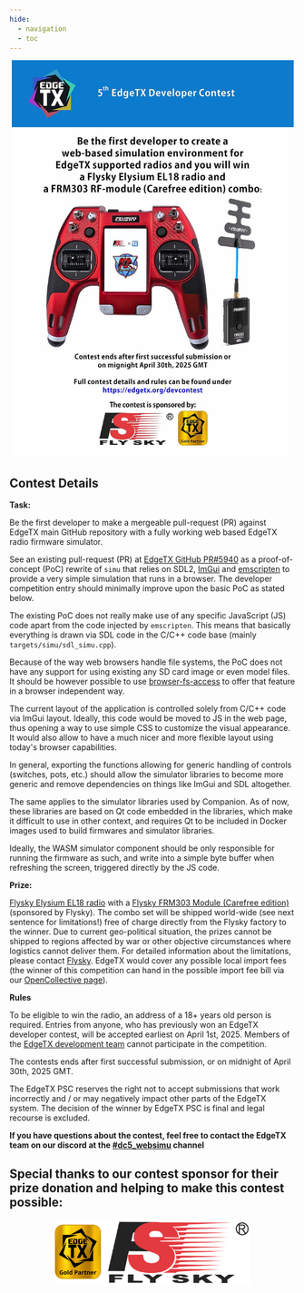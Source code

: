 ```yaml
---
hide:
  - navigation
  - toc
---
```


<p></p> 
<p align="center">
<a><img src="/assets/dc5_poster.jpg?raw=true" align="center" width="497"></a>
</P>

## **Contest Details**

**Task:**

Be the first developer to make a mergeable pull-request (PR) against EdgeTX main GitHub repository with a fully working web based EdgeTX radio firmware simulator.

See an existing pull-request (PR) at [EdgeTX GitHub PR#5940](https://github.com/EdgeTX/edgetx/pull/5940) as a proof-of-concept (PoC) rewrite of `simu` that relies on SDL2, [ImGui](https://github.com/ocornut/imgui) and [emscripten](https://emscripten.org/) to provide a very simple simulation that runs in a browser. The developer competition entry should minimally improve upon the basic PoC as stated below.

The existing PoC does not really make use of any specific JavaScript (JS) code apart from the code injected by `emscripten`. This means that basically everything is drawn via SDL code in the C/C++ code base (mainly `targets/simu/sdl_simu.cpp`).

Because of the way web browsers handle file systems, the PoC does not have any support for using existing any SD card image or even model files. It should be however possible to use [browser-fs-access](https://github.com/GoogleChromeLabs/browser-fs-access) to offer that feature in a browser independent way.

The current layout of the application is controlled solely from C/C++ code via ImGui layout. Ideally, this code would be moved to JS in the web page, thus opening a way to use simple CSS to customize the visual appearance. It would also allow to have a much nicer and more flexible layout using today's browser capabilities.

In general, exporting the functions allowing for generic handling of controls (switches, pots, etc.) should allow the simulator libraries to become more generic and remove dependencies on things like ImGui and SDL altogether.

The same applies to the simulator libraries used by Companion. As of now, these libraries are based on Qt code embedded in the libraries, which make it difficult to use in other context, and requires Qt to be included in Docker images used to build firmwares and simulator libraries.

Ideally, the WASM simulator component should be only responsible for running the firmware as such, and write into a simple byte buffer when refreshing the screen, triggered directly by the JS code.

**Prize:**

[Flysky Elysium EL18 radio](https://www.flysky-cn.com/el18description) with a [Flysky FRM303 Module (Carefree edition)](https://www.flysky-cn.com/frm303description) (sponsored by Flysky). The combo set will be shipped world-wide (see next sentence for limitations!) free of charge directly from the Flysky factory to the winner. Due to current geo-political situation, the prizes cannot be shipped to regions affected by war or other objective circumstances where logistics cannot deliver them. For detailed information about the limitations, please contact [Flysky](mailto:flyskyrc@flysky-cn.net). EdgeTX would cover any possible local import fees (the winner of this competition can hand in the possible import fee bill via our [OpenCollective page](https://opencollective.com/edgetx/expenses/new)).


**Rules**

To be eligible to win the radio, an address of a 18+ years old person is required. Entries from anyone, who has previously won an EdgeTX developer contest, will be accepted earliest on April 1st, 2025. Members of the <a href="https://edgetx.org/bylaws/#edgetx-development-team">EdgeTX development team</a> cannot participate in the competition.

The contests ends after first successful submission, or on midnight of April 30th, 2025 GMT.

The EdgeTX PSC reserves the right not to accept submissions that work incorrectly and / or may negatively impact other parts of the EdgeTX system. The decision of the winner by EdgeTX PSC is final and legal recourse is excluded.


**If you have questions about the contest, feel free to contact the EdgeTX team on our discord at the [#dc5_websimu](https://discord.com/channels/839849772864503828/1343989454464876604) channel**


## **Special thanks to our contest sponsor for their prize donation and helping to make this contest possible:**

<p></p> 
<p align="center">
<a href="https://www.flysky-cn.com/" target="_blank"><img src="/assets/FlySkyGold.png?raw=true" align="center" width="344"></a>
</p>
